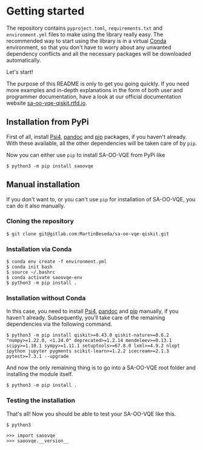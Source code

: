 # Getting started

The repository contains `pyproject.toml`, `requirements.txt` and `environment.yml` files to make using the library 
really easy. The recommended way to start using the library is in a virtual [Conda](https://docs.conda.io/en/latest/) environment,
so that you don't have to worry about any unwanted dependency conflicts and all the necessary packages will be
downloaded automatically.

Let's start!

The purpose of this README is only to get you going quickly. If you need more examples and in-depth explanations in 
the form of both user and programmer documentation, have a look at our official documentation 
website [sa-oo-vqe-qiskit.rtfd.io](https://sa-oo-vqe-qiskit.rtfd.io).

## Installation from PyPi
First of all, install [Psi4](https://psicode.org/installs/), [pandoc](https://pandoc.org/installing.html) and 
[pip](https://pypi.org/project/pip/) packages, if you haven't already. With these available, all the other 
dependencies will be taken care of by `pip`.

Now you can either use `pip` to install SA-OO-VQE from PyPi like 
```
$ python3 -m pip install saoovqe
```

## Manual installation
If you don't want to, or you can't use `pip` for installation of SA-OO-VQE, you can do it also manually.

### Cloning the repository
```
$ git clone git@gitlab.com:MartinBeseda/sa-oo-vqe-qiskit.git
```

### Installation via Conda
```
$ conda env create -f environment.yml
$ conda init bash
$ source ~/.bashrc
$ conda activate saoovqe-env
$ python3 -m pip install .
```

### Installation without Conda
In this case, you need to install [Psi4](https://psicode.org/installs/), [pandoc](https://pandoc.org/installing.html) and [pip](https://pypi.org/project/pip/) manually, if you haven't already. 
Subsequently, you'll take care of the remaining dependencies via the following command.

```
$ python3 -m pip install qiskit>=0.43.0 qiskit-nature>=0.6.2 "numpy>=1.22.0, <1.24.0" deprecated>=1.2.14 mendeleev>=0.13.1 scipy>=1.10.1 sympy>=1.11.1 setuptools>=67.8.0 lxml>=4.9.2 nlopt ipython jupyter pygments scikit-learn>=1.2.2 icecream>=2.1.3 pytest>=7.3.1 --upgrade
```

And now the only remaining thing is to go into a SA-OO-VQE root folder and installing the module itself.
```
$ python3 -m pip install .
```

### Testing the installation
That's all! Now you should be able to test your SA-OO-VQE like this.

```
$ python3

>>> import saoovqe
>>> saoovqe.__version__
```